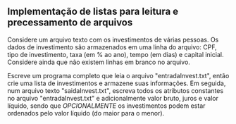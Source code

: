 ## Implementação de listas para leitura e precessamento de arquivos

Considere um arquivo texto com os investimentos de várias pessoas. Os dados de investimento são armazenados em uma linha do arquivo: CPF,
tipo de investimento, taxa (em % ao ano), tempo (em dias) e capital inicial. Considere ainda que não existem linhas em branco no arquivo.

Escreve um programa completo que leia o arquivo "entradaInvest.txt", então crie uma lista de investimentos e armazene suas informações.
Em seguida, num arquivo texto "saidaInvest.txt", escreva todos os atributos constantes no arquivo "entradaInvest.txt" e adicionalmente valor
bruto, juros e valor líquido, sendo que *OPCIONALMENTE* os investimentos podem estar ordenados pelo valor líquido (do maior para o menor). 
